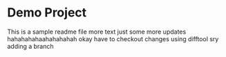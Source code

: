 # Demo Project

This is a sample readme file
more text
just some more updates hahahahahaahahahahah
okay have to checkout changes using difftool sry
adding a branch